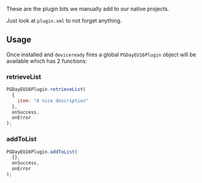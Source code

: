These are the plugin bits we manually add to our native projects.

Just look at `plugin.xml` to not forget anything.

## Usage
Once installed and `deviceready` fires a global `PGDayEU16Plugin` object will be available which has 2 functions:

### retrieveList
```js
PGDayEU16Plugin.retrieveList(
  {
    item: "A nice description"
  },
  onSuccess,
  onError
);
```

### addToList
```js
PGDayEU16Plugin.addToList(
  {},
  onSuccess,
  onError
);
```
